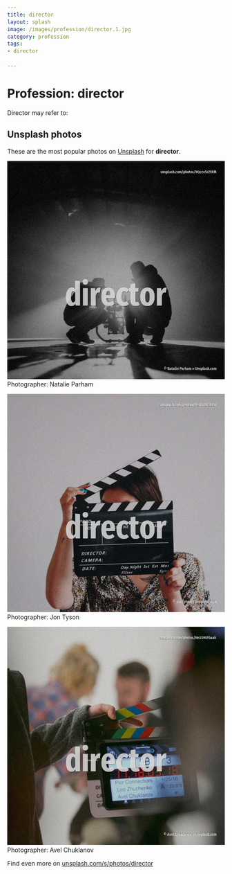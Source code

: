 ```yaml
---
title: director
layout: splash
image: /images/profession/director.1.jpg
category: profession
tags:
- director

---
```

# Profession: director

Director may refer to:    

 
## Unsplash photos
These are the most popular photos on [Unsplash](https://unsplash.com) for **director**.
 
![director](/images/profession/director.1.jpg)
Photographer:  Natalie Parham
 
![director](/images/profession/director.2.jpg)
Photographer:  Jon Tyson
 
![director](/images/profession/director.3.jpg)
Photographer:  Avel Chuklanov
 
Find even more on [unsplash.com/s/photos/director](https://unsplash.com/s/photos/director)
 
